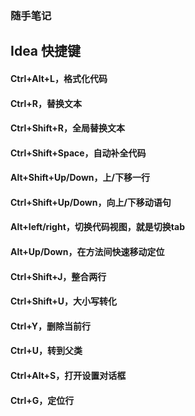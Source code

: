 ### 随手笔记

## Idea 快捷键

#### Ctrl+Alt+L，格式化代码
#### Ctrl+R，替换文本
#### Ctrl+Shift+R，全局替换文本
#### Ctrl+Shift+Space，自动补全代码
#### Alt+Shift+Up/Down，上/下移一行
#### Ctrl+Shift+Up/Down，向上/下移动语句
#### Alt+left/right，切换代码视图，就是切换tab
#### Alt+Up/Down，在方法间快速移动定位
#### Ctrl+Shift+J，整合两行
#### Ctrl+Shift+U，大小写转化
#### Ctrl+Y，删除当前行
#### Ctrl+U，转到父类
#### Ctrl+Alt+S，打开设置对话框
#### Ctrl+G，定位行






















